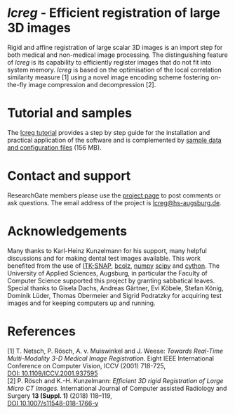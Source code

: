 # *lcreg* - Efficient registration of large 3D images 

Rigid and affine registration of large scalar 3D images is an import step for both medical and non-medical image processing. The distinguishing feature of *lcreg* is its capability to efficiently register images that do not fit into system memory. *lcreg* is based on the optimisation of the local correlation similarity measure [1] using a novel image encoding scheme fostering on-the-fly image compression and decompression [2].

# Tutorial and samples
The [lcreg tutorial](https://cloud.hs-augsburg.de/index.php/s/8CYSMJ2PHDpA2di) provides a step by step guide for the installation and practical application of the software and is complemented by [sample data and configuration files](https://cloud.hs-augsburg.de/index.php/s/WAxMMsqSsSZMsMp) (156 MB).

# Contact and support
ResearchGate members please use the [project page](https://www.researchgate.net/project/Efficient-registration-of-large-3D-images-lcreg) to post comments or ask questions. The email address of the project is lcreg@hs-augsburg.de. 

# Acknowledgements
Many thanks to Karl-Heinz Kunzelmann for his support, many helpful 
discussions and for making dental test images available.
This work benefited from the use of [ITK-SNAP](http://www.itksnap.org/pmwiki/pmwiki.php), [bcolz](http://bcolz.blosc.org/en/latest), [numpy](https://numpy.org) [scipy](https://scipy.org/scipylib/index.html) and [cython](https://cython.org). The University of Applied Sciences, Augsburg, in particular the Faculty of 
Computer Science supported this project by granting sabbatical leaves.
Special thanks to Gisela Dachs, Andreas Gärtner, Evi Köbele,
Stefan König, Dominik Lüder, Thomas Obermeier and Sigrid Podratzky for acquiring test images and for keeping computers up and running.

# References
[1] T. Netsch,  P. Rösch,  A. v. Muiswinkel and J. Weese:
*Towards  Real-Time  Multi-Modality  3-D  Medical  Image  Registration.* Eight IEEE International Conference on Computer Vision, ICCV (2001) 718-725,</br>
[DOI: 10.1109/ICCV.2001.937595](https://ieeexplore.ieee.org/document/937595)
</br>
[2] P. Rösch and K.-H. Kunzelmann: *Efficient 3D rigid Registration of Large Micro CT Images.* International Journal of Computer assisted Radiology and Surgery **13 (Suppl. 1)** (2018) 118–119,</br> [DOI 10.1007/s11548-018-1766-y](https://doi.org/10.1007/s11548-018-1766-y)